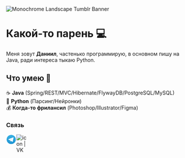 ![Monochrome Landscape Tumblr Banner](https://user-images.githubusercontent.com/46974529/166310227-1e051166-589e-4854-bedd-b9b016297c28.png)
# Какой-то парень 💻
Меня зовут **Даниил**, частенько программирую, в основном пишу на Java, ради интереса тыкаю Python.

## Что умею 💪<br/>
☕ **Java** (Spring/REST/MVC/Hibernate/FlywayDB/PostgreSQL/MySQL)<br/>
🐍 **Python** (Парсинг/Нейронки)<br/>
💰 **Когда-то фрилансил** (Photoshop/Illustrator/Figma)<br/>

### Связь
<a href="https://t.me/her0ku"><img align="left" src="https://github.com/her0ku/bio/blob/main/upload/800px-Telegram_Messenger.png" alt="icon | Telegram" width="28px"/>
<a href="https://vk.com/her0ku"><img align="left" src="https://github.com/her0ku/her0ku/blob/main/upload/VK.com-logo.svg.png" alt="icon | VK" width="28px"/>
